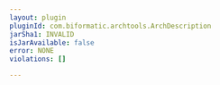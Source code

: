 ```yaml
---
layout: plugin
pluginId: com.biformatic.archtools.ArchDescription
jarSha1: INVALID
isJarAvailable: false
error: NONE
violations: []

---
```

